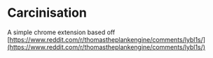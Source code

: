 # Carcinisation
A simple chrome extension based off [https://www.reddit.com/r/thomastheplankengine/comments/lybl1s/](https://www.reddit.com/r/thomastheplankengine/comments/lybl1s/)